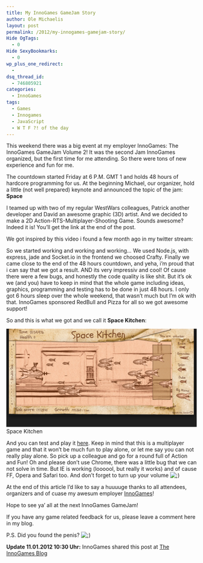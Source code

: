```yaml
---
title: My InnoGames GameJam Story
author: Ole Michaelis
layout: post
permalink: /2012/my-innogames-gamejam-story/
Hide OgTags:
  - 0
Hide SexyBookmarks:
  - 0
wp_plus_one_redirect:
  -
dsq_thread_id:
  - 746805921
categories:
  - InnoGames
tags:
  - Games
  - Innogames
  - JavaScript
  - W T F ?! of the day
---
```


This weekend there was a big event at my employer InnoGames: The InnoGames GameJam Volume 2!
It was the second Jam InnoGames organized, but the first time for me attending. So there were tons of new experience and fun for me.

The countdown started Friday at 6 P.M. GMT 1 and holds 48 hours of hardcore programming for us. At the beginning Michael, our organizer, hold a little (not well prepared) keynote and announced the topic of the jam: **Space**

I teamed up with two of my regular WestWars colleagues, Patrick another developer and David an awesome graphic (3D) artist. And we decided to make a 2D Action-RTS-Multiplayer-Shooting Game. Sounds awesome? Indeed it is! You’ll get the link at the end of the post.

We got inspired by this video i found a few month ago in my twitter stream:



So we started working and working and working… We used Node.js, with express, jade and Socket.io in the frontend we choosed Crafty.
Finally we came close to the end of the 48 hours countdown, and yeha, i’m proud that i can say that we got a result. AND its very impressiv and cool! Of cause there were a few bugs, and honestly the code quality is like shit. But it’s ok we (and you) have to keep in mind that the whole game including ideas, graphics, programming and testing has to be done in just 48 hours.
I only got 6 hours sleep over the whole weekend, that wasn’t much but I’m ok with that. InnoGames sponsored RedBull and Pizza for all so we got awesome support!

So and this is what we got and we call it **Space Kitchen**:

[![SpaceKitchen][1]][1]
Space Kitchen

And you can test and play it [here][2]. Keep in mind that this is a multiplayer game and that it won’t be much fun to play alone, or let me say you can not really play alone. So pick up a colleague and go for a round full of Action and Fun! Oh and please don’t use Chrome, there was a little bug that we can not solve in time. But IE is working (loooool, but really it works) and of cause FF, Opera and Safari too. And don’t forget to turn up your volume ![;)][3]

 [1]: /assets/uploads/2012/01/spacekitchen.jpg
 [2]: http://codestars.eu:3000 "here"
 [3]: http://blog.codestars.eu/wp-includes/images/smilies/icon_wink.gif

At the end of this article I’d like to say a huuuuge thanks to all attendees, organizers and of cuase my awesum employer [InnoGames][4]!

 [4]: http://www.innogames.com "InnoGames"

Hope to see ya’ all at the next InnoGames GameJam!

If you have any game related feedback for us, please leave a comment here in my blog.

P.S. Did you found the penis? ![;)][3]

**Update 11.01.2012 10:30 Uhr:**
InnoGames shared this post at [The InnoGames Blog][5]

 [5]: http://blog.innogames.de/ "The InnoGames Blog"

